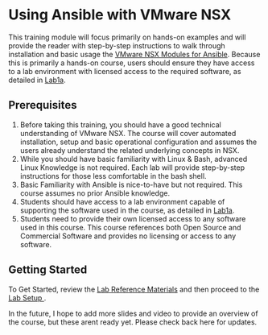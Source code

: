 # Using Ansible with VMware NSX
This training module will focus primarily on hands-on examples and will provide the reader with step-by-step instructions to walk through installation and basic usage the [VMware NSX Modules for Ansible](https://github.com/vmware/nsxansible). Because this is primarily a hands-on course, users should ensure they have access to a lab environment with licensed access to the required software, as detailed in [Lab1a](https://github.com/afewell/AnsibleNSX101/tree/master/3-Lab1-LabPrep/Lab1a-TopologyReview).

## Prerequisites
1. Before taking this training, you should have a good technical understanding of VMware NSX. The course will cover automated installation, setup and basic operational configuration and assumes the users already understand the related underlying concepts in NSX.
2. While you should have basic familiarity with Linux & Bash, advanced Linux Knowledge is not required. Each lab will provide step-by-step instructions for those less comfortable in the bash shell.
3. Basic Familiarity with Ansible is nice-to-have but not required. This course assumes no prior Ansible knowledge.
4. Students should have access to a lab environment capable of supporting the software used in the course, as detailed in [Lab1a](https://github.com/afewell/AnsibleNSX101/tree/master/3-Lab1-LabPrep/Lab1a-TopologyReview).
5. Students need to provide their own licensed access to any software used in this course. This course references both Open Source and Commercial Software and provides no licensing or access to any software.

## Getting Started
To Get Started, review the [Lab Reference Materials]() and then proceed to the [Lab Setup ]().

In the future, I hope to add more slides and video to provide an overview of the course, but these arent ready yet. Please check back here for updates.
